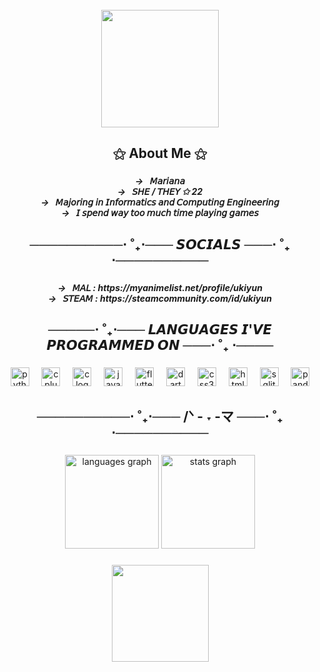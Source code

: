 <br clear="both">

<div align="center">
  <img height="188" src="https://i.pinimg.com/originals/a4/7b/0b/a47b0b819f3b04c3ea9b7af0580ed165.gif"  />
</div>

###

<h2 align="center">⚝ About Me ⚝</h2>

###

<h5 align="center">→⠀𝘔𝘢𝘳𝘪𝘢𝘯𝘢<br>→⠀𝘚𝘏𝘌 / 𝘛𝘏𝘌𝘠 ✩︎ 22<br>→⠀𝘔𝘢𝘫𝘰𝘳𝘪𝘯𝘨 𝘪𝘯 𝘐𝘯𝘧𝘰𝘳𝘮𝘢𝘵𝘪𝘤𝘴 𝘢𝘯𝘥 𝘊𝘰𝘮𝘱𝘶𝘵𝘪𝘯𝘨 𝘌𝘯𝘨𝘪𝘯𝘦𝘦𝘳𝘪𝘯𝘨<br>→⠀𝘐 𝘴𝘱𝘦𝘯𝘥 𝘸𝘢𝘺 𝘵𝘰𝘰 𝘮𝘶𝘤𝘩 𝘵𝘪𝘮𝘦 𝘱𝘭𝘢𝘺𝘪𝘯𝘨 𝘨𝘢𝘮𝘦𝘴</h5>

###

<h2 align="center">──────────⋅ ˚₊⋅─── 𝙎𝙊𝘾𝙄𝘼𝙇𝙎 ───⋅ ˚₊ ⋅──────────</h2>

###

<h5 align="center">→⠀𝘔𝘈𝘓 : https://myanimelist.net/profile/ukiyun<br>→⠀𝘚𝘛𝘌𝘈𝘔 : https://steamcommunity.com/id/ukiyun</h5>

###

<h2 align="center">─────⋅ ˚₊⋅─── 𝙇𝘼𝙉𝙂𝙐𝘼𝙂𝙀𝙎 𝙄'𝙑𝙀 𝙋𝙍𝙊𝙂𝙍𝘼𝙈𝙈𝙀𝘿 𝙊𝙉 ───⋅ ˚₊ ⋅────</h2>

###

<div align="center">
  <img src="https://cdn.jsdelivr.net/gh/devicons/devicon/icons/python/python-original.svg" height="30" alt="python logo"  />
  <img width="12" />
  <img src="https://cdn.jsdelivr.net/gh/devicons/devicon/icons/cplusplus/cplusplus-original.svg" height="30" alt="cplusplus logo"  />
  <img width="12" />
  <img src="https://cdn.jsdelivr.net/gh/devicons/devicon/icons/c/c-original.svg" height="30" alt="c logo"  />
  <img width="12" />
  <img src="https://cdn.jsdelivr.net/gh/devicons/devicon/icons/java/java-original.svg" height="30" alt="java logo"  />
  <img width="12" />
  <img src="https://cdn.jsdelivr.net/gh/devicons/devicon/icons/flutter/flutter-original.svg" height="30" alt="flutter logo"  />
  <img width="12" />
  <img src="https://cdn.jsdelivr.net/gh/devicons/devicon/icons/dart/dart-original.svg" height="30" alt="dart logo"  />
  <img width="12" />
  <img src="https://cdn.jsdelivr.net/gh/devicons/devicon/icons/css3/css3-original.svg" height="30" alt="css3 logo"  />
  <img width="12" />
  <img src="https://cdn.jsdelivr.net/gh/devicons/devicon/icons/html5/html5-original.svg" height="30" alt="html5 logo"  />
  <img width="12" />
  <img src="https://cdn.jsdelivr.net/gh/devicons/devicon/icons/sqlite/sqlite-original.svg" height="30" alt="sqlite logo"  />
  <img width="12" />
  <img src="https://cdn.jsdelivr.net/gh/devicons/devicon/icons/pandas/pandas-original.svg" height="30" alt="pandas logo"  />
</div>

###

<h2 align="center">──────────⋅ ˚₊⋅─── /ᐠ - ˕ -マ ───⋅ ˚₊ ⋅──────────</h2>

###

<div align="center">
  <img src="https://github-readme-stats.vercel.app/api/top-langs?username=ukiyun&locale=en&hide_title=false&layout=compact&card_width=320&langs_count=6&theme=dracula&hide_border=false" height="150" alt="languages graph"  />
  <img src="https://github-readme-stats.vercel.app/api?username=ukiyun&hide_title=false&hide_rank=false&show_icons=true&include_all_commits=true&count_private=true&disable_animations=false&theme=dracula&locale=en&hide_border=false" height="150" alt="stats graph"  />
</div>

###

<div align="center">
  <img height="155" src="https://i.pinimg.com/originals/a0/5d/ba/a05dbadd65f4f5da6034aa7c82f3f997.gif"  />
</div>

###
